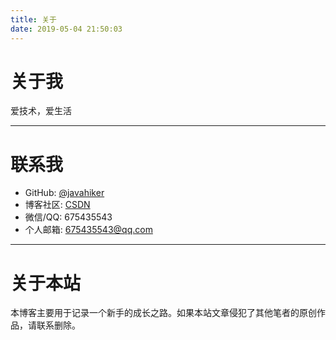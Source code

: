 ```yaml
---
title: 关于
date: 2019-05-04 21:50:03
---
```


# 关于我
爱技术，爱生活

***
# 联系我
- GitHub: [@javahiker](https://github.com/javahikers "javahiker的博客")
- 博客社区: [CSDN](https://blog.csdn.net/qq_19437295 "javahiker的CSDN")
- 微信/QQ: 675435543
- 个人邮箱: <675435543@qq.com>

***
# 关于本站
本博客主要用于记录一个新手的成长之路。如果本站文章侵犯了其他笔者的原创作品，请联系删除。